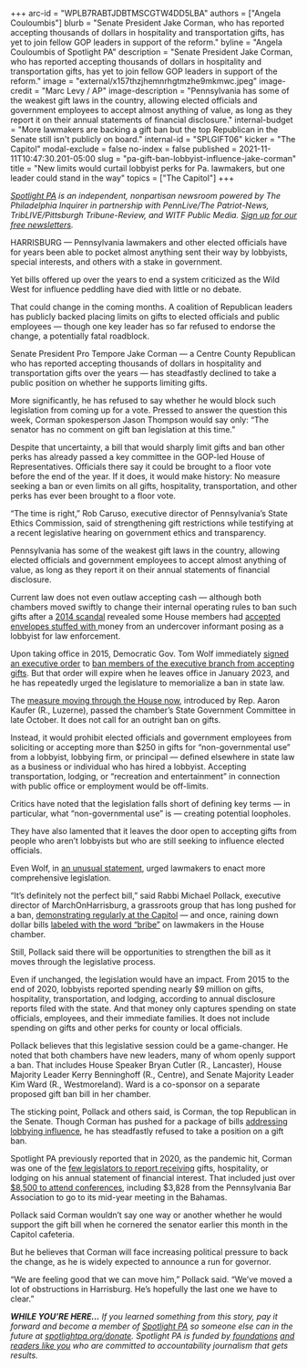 +++
arc-id = "WPLB7RABTJDBTMSCGTW4DD5LBA"
authors = ["Angela Couloumbis"]
blurb = "Senate President Jake Corman, who has reported accepting thousands of dollars in hospitality and transportation gifts, has yet to join fellow GOP leaders in support of the reform."
byline = "Angela Couloumbis of Spotlight PA"
description = "Senate President Jake Corman, who has reported accepting thousands of dollars in hospitality and transportation gifts, has yet to join fellow GOP leaders in support of the reform."
image = "external/x157thzjhemnrhgtmzhe9mkmwc.jpeg"
image-credit = "Marc Levy / AP"
image-description = "Pennsylvania has some of the weakest gift laws in the country, allowing elected officials and government employees to accept almost anything of value, as long as they report it on their annual statements of financial disclosure."
internal-budget = "More lawmakers are backing a gift ban but the top Republican in the Senate still isn't publicly on board."
internal-id = "SPLGIFT06"
kicker = "The Capitol"
modal-exclude = false
no-index = false
published = 2021-11-11T10:47:30.201-05:00
slug = "pa-gift-ban-lobbyist-influence-jake-corman"
title = "New limits would curtail lobbyist perks for Pa. lawmakers, but one leader could stand in the way"
topics = ["The Capitol"]
+++

<a href="https://lesspage.com/"><i>Spotlight PA</i></a><i> is an independent, nonpartisan newsroom powered by The Philadelphia Inquirer in partnership with PennLive/The Patriot-News, TribLIVE/Pittsburgh Tribune-Review, and WITF Public Media. </i><a href="https://lesspage.com/newsletters"><i>Sign up for our free newsletters</i></a><i>.</i>

HARRISBURG — Pennsylvania lawmakers and other elected officials have for years been able to pocket almost anything sent their way by lobbyists, special interests, and others with a stake in government.

Yet bills offered up over the years to end a system criticized as the Wild West for influence peddling have died with little or no debate.

That could change in the coming months. A coalition of Republican leaders has publicly backed placing limits on gifts to elected officials and public employees — though one key leader has so far refused to endorse the change, a potentially fatal roadblock.

<script src="https://lesspage.com/embed.js" async></script><div data-spl-embed-version="1" data-spl-src="https://lesspage.com/embeds/newsletter/"></div>

Senate President Pro Tempore Jake Corman — a Centre County Republican who has reported accepting thousands of dollars in hospitality and transportation gifts over the years — has steadfastly declined to take a public position on whether he supports limiting gifts.

More significantly, he has refused to say whether he would block such legislation from coming up for a vote. Pressed to answer the question this week, Corman spokesperson Jason Thompson would say only: “The senator has no comment on gift ban legislation at this time.”

Despite that uncertainty, a bill that would sharply limit gifts and ban other perks has already passed a key committee in the GOP-led House of Representatives. Officials there say it could be brought to a floor vote before the end of the year. If it does, it would make history: No measure seeking a ban or even limits on all gifts, hospitality, transportation, and other perks has ever been brought to a floor vote.

“The time is right,” Rob Caruso, executive director of Pennsylvania’s State Ethics Commission, said of strengthening gift restrictions while testifying at a recent legislative hearing on government ethics and transparency.

Pennsylvania has some of the weakest gift laws in the country, allowing elected officials and government employees to accept almost anything of value, as long as they report it on their annual statements of financial disclosure.

Current law does not even outlaw accepting cash — although both chambers moved swiftly to change their internal operating rules to ban such gifts after a <a href="https://www.inquirer.com/philly/news/20140316_Kane_shut_down_sting_that_snared_Phila__officials.html">2014 scandal</a> revealed some House members had <a href="https://www.inquirer.com/philly/news/20140316_Kane_shut_down_sting_that_snared_Phila__officials.html">accepted envelopes stuffed with </a>money from an undercover informant posing as a lobbyist for law enforcement.

Upon taking office in 2015, Democratic Gov. Tom Wolf immediately <a href="https://www.pennlive.com/politics/2015/01/gov_tom_wolf_signs_gift_ban_le.html">signed an executive order</a> to <a href="https://www.pennlive.com/politics/2015/01/gov_tom_wolf_signs_gift_ban_le.html">ban members of the executive branch from accepting gifts</a>. But that order will expire when he leaves office in January 2023, and he has repeatedly urged the legislature to memorialize a ban in state law.

The <a href="https://www.legis.state.pa.us/CFDOCS/Legis/PN/Public/btCheck.cfm?txtType=PDF&sessYr=2021&sessInd=0&billBody=H&billTyp=B&billNbr=1009&pn=2295">measure moving through the House now</a>, introduced by Rep. Aaron Kaufer (R., Luzerne), passed the chamber’s State Government Committee in late October. It does not call for an outright ban on gifts.

Instead, it would prohibit elected officials and government employees from soliciting or accepting more than $250 in gifts for “non-governmental use” from a lobbyist, lobbying firm, or principal — defined elsewhere in state law as a business or individual who has hired a lobbyist. Accepting transportation, lodging, or “recreation and entertainment” in connection with public office or employment would be off-limits.

Critics have noted that the legislation falls short of defining key terms — in particular, what “non-governmental use” is — creating potential loopholes.

They have also lamented that it leaves the door open to accepting gifts from people who aren’t lobbyists but who are still seeking to influence elected officials.

Even Wolf, in <a href="https://www.governor.pa.gov/newsroom/gov-wolf-urges-comprehensive-gift-ban/">an unusual statement</a>, urged lawmakers to enact more comprehensive legislation.

“It’s definitely not the perfect bill,” said Rabbi Michael Pollack, executive director of MarchOnHarrisburg, a grassroots group that has long pushed for a ban, <a href="https://lesspage.com/news/2021/06/pa-legislature-gift-ban-march-on-harrisburg/">demonstrating regularly at the Capitol</a> — and once, raining down dollar bills <a href="https://apnews.com/article/9cca7ef408de4f0a9f6d694463b0d605">labeled with the word “bribe”</a> on lawmakers in the House chamber.

Still, Pollack said there will be opportunities to strengthen the bill as it moves through the legislative process.

Even if unchanged, the legislation would have an impact. From 2015 to the end of 2020, lobbyists reported spending nearly $9 million on gifts, hospitality, transportation, and lodging, according to annual disclosure reports filed with the state. And that money only captures spending on state officials, employees, and their immediate families. It does not include spending on gifts and other perks for county or local officials.

Pollack believes that this legislative session could be a game-changer. He noted that both chambers have new leaders, many of whom openly support a ban. That includes House Speaker Bryan Cutler (R., Lancaster), House Majority Leader Kerry Benninghoff (R., Centre), and Senate Majority Leader Kim Ward (R., Westmoreland). Ward is a co-sponsor on a separate proposed gift ban bill in her chamber.

The sticking point, Pollack and others said, is Corman, the top Republican in the Senate. Though Corman has pushed for a package of bills <a href="https://www.senatorcorman.com/2021/10/13/senate-republicans-introduce-bills-to-limit-influence-of-lobbyists-political-consultants/">addressing lobbying influence</a>, he has steadfastly refused to take a position on a gift ban.

<script src="https://lesspage.com/embed.js" async></script><div data-spl-embed-version="1" data-spl-src="https://lesspage.com/embeds/donate/?eyebrow_text=SUPPORT%20SPOTLIGHT%20PA&cta_text=YES%2C%20DOUBLE%20MY%20GIFT&teaser_text=Support%20Spotlight%20PA's%20vital%20investigative%20journalism%20for%20Pennsylvania%20and%20for%20a%20limited%20time%2C%20all%20gifts%20will%20be%20DOUBLED."></div>

Spotlight PA previously reported that in 2020, as the pandemic hit, Corman was one of the <a href="https://lesspage.com/news/2021/05/pa-legislature-lawmakers-gifts-disclosure-ban/">few legislators to report receiving</a> gifts, hospitality, or lodging on his annual statement of financial interest. That included just over <a href="https://www.ethicsrulings.pa.gov/WebLink/DocView.aspx?id=419852&searchid=a2dd92eb-c4c6-475f-8817-d737e9699699&dbid=0&repo=EthicsLF8">$8,500 to attend conferences</a>, including $3,828 from the Pennsylvania Bar Association to go to its mid-year meeting in the Bahamas.

Pollack said Corman wouldn’t say one way or another whether he would support the gift bill when he cornered the senator earlier this month in the Capitol cafeteria.

But he believes that Corman will face increasing political pressure to back the change, as he is widely expected to announce a run for governor.

“We are feeling good that we can move him,” Pollack said. “We’ve moved a lot of obstructions in Harrisburg. He’s hopefully the last one we have to clear.”

<i><b>WHILE YOU’RE HERE...</b></i><i> If you learned something from this story, pay it forward and become a member of </i><a href="https://lesspage.com/"><i>Spotlight PA</i></a><i> so someone else can in the future at </i><a href="http://spotlightpa.org/donate"><i>spotlightpa.org/donate</i></a><i>. Spotlight PA is funded by</i><a href="https://lesspage.com/support"><i> foundations</i></a><i> </i><a href="https://lesspage.com/support"><i>and readers like you</i></a><i> who are committed to accountability journalism that gets results.</i>

